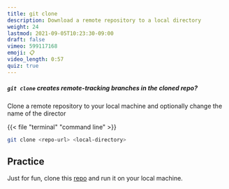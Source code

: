 ```yaml
---
title: git clone
description: Download a remote repository to a local directory
weight: 24
lastmod: 2021-09-05T10:23:30-09:00
draft: false
vimeo: 599117168
emoji: 📋
video_length: 0:57
quiz: true
---
```


<quiz-modal options="true:false" answer="true" prize="14">
  <h5><code>git clone</code> creates remote-tracking branches in the cloned repo?</h5>
</quiz-modal>

Clone a remote repository to your local machine and optionally change the name of the director

{{< file "terminal" "command line" >}}
```bash
git clone <repo-url> <local-directory>
```

## Practice

Just for fun, clone this [repo](https://github.com/fireship-io/wavy-curvey-blobby-website) and run it on your local machine. 